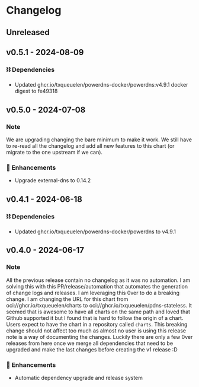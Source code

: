 # Changelog

## Unreleased

## v0.5.1 - 2024-08-09

### ⛓️ Dependencies
- Updated ghcr.io/txqueuelen/powerdns-docker/powerdns:v4.9.1 docker digest to fe49318

## v0.5.0 - 2024-07-08

### Note
We are upgrading changing the bare minimum to make it work. We still have to re-read all the changelog and add all new features to this chart (or migrate to the one upstream if we can).

### 🚀 Enhancements
- Upgrade external-dns to 0.14.2

## v0.4.1 - 2024-06-18

### ⛓️ Dependencies
- Updated ghcr.io/txqueuelen/powerdns-docker/powerdns to v4.9.1

## v0.4.0 - 2024-06-17

### Note
All the previous release contain no changelog as it was no automation.
I am solving this with this PR/release/automation that automates the generation of change logs and releases.
I am leveraging this 0ver to do a breaking change. I am changing the URL for this chart from oci://ghcr.io/txqueuelen/charts to oci://ghcr.io/txqueuelen/pdns-stateless.
It seemed that is awesome to have all charts on the same path and loved that Github supported it but I found that is hard to follow the origin of a chart. Users expect to have the chart in a repository called `charts`.
This breaking change should not affect too much as almost no user is using this release note is a way of documenting the changes.
Luckily there are only a few 0ver releases from here once we merge all dependencies that need to be upgraded and make the last changes before creating the v1 release :D

### 🚀 Enhancements
- Automatic dependency upgrade and release system
